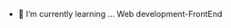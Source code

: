- 🌱 I’m currently learning ...
Web development-FrontEnd 

<!---
Ramkumar-1994/Ramkumar-1994 is a ✨ special ✨ repository because its `README.md` (this file) appears on your GitHub profile.
You can click the Preview link to take a look at your changes.
--->
